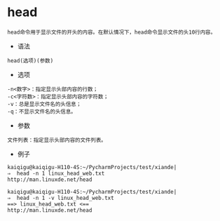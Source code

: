 # head


```
head命令用于显示文件的开头的内容。在默认情况下，head命令显示文件的头10行内容。
```


- 语法

```
head(选项)(参数)
```


- 选项

```
-n<数字>：指定显示头部内容的行数；
-c<字符数>：指定显示头部内容的字符数；
-v：总是显示文件名的头信息；
-q：不显示文件名的头信息。
```


- 参数

```
文件列表：指定显示头部内容的文件列表。
```


- 例子

```
kaiqigu@kaiqigu-H110-4S:~/PycharmProjects/test/xiande|
⇒  head -n 1 linux_head_web.txt
http://man.linuxde.net/head

kaiqigu@kaiqigu-H110-4S:~/PycharmProjects/test/xiande|
⇒  head -n 1 -v linux_head_web.txt
==> linux_head_web.txt <==
http://man.linuxde.net/head
```
